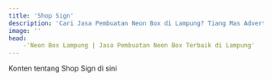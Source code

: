```yaml
---
title: 'Shop Sign'
description: 'Cari Jasa Pembuatan Neon Box di Lampung? Tiang Mas Advertising hadir untuk solusi iklan terbaik Anda. Menarik, berkualitas, dan terjangkau'
image: ''
head: 
    -'Neon Box Lampung | Jasa Pembuatan Neon Box Terbaik di Lampung'
---
```

Konten tentang Shop Sign di sini